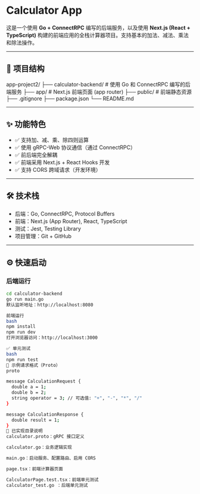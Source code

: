 # Calculator App

这是一个使用 **Go + ConnectRPC** 编写的后端服务，以及使用 **Next.js (React + TypeScript)** 构建的前端应用的全栈计算器项目。支持基本的加法、减法、乘法和除法操作。

---

## 🚀 项目结构

app-project2/ ├── calculator-backend/ # 使用 Go 和 ConnectRPC 编写的后端服务 ├── app/ # Next.js 前端页面 (app router) ├── public/ # 前端静态资源 ├── .gitignore ├── package.json └── README.md

---

## ✨ 功能特色

- ✅ 支持加、减、乘、除四则运算
- ✅ 使用 gRPC-Web 协议通信（通过 ConnectRPC）
- ✅ 前后端完全解耦
- ✅ 前端采用 Next.js + React Hooks 开发
- ✅ 支持 CORS 跨域请求（开发环境）

---

## 🛠️ 技术栈

- 后端：Go, ConnectRPC, Protocol Buffers
- 前端：Next.js (App Router), React, TypeScript
- 测试：Jest, Testing Library
- 项目管理：Git + GitHub

---

## ⚙️ 快速启动

### 后端运行

```bash
cd calculator-backend
go run main.go
默认监听地址：http://localhost:8080

前端运行
bash
npm install
npm run dev
打开浏览器访问：http://localhost:3000

✅ 单元测试
bash
npm run test
🧾 示例请求格式（Proto）
proto

message CalculationRequest {
  double a = 1;
  double b = 2;
  string operator = 3; // 可选值: "+", "-", "*", "/"
}

message CalculationResponse {
  double result = 1;
}
📂 已实现目录说明
calculator.proto：gRPC 接口定义

calculator.go：业务逻辑实现

main.go：启动服务、配置路由、启用 CORS

page.tsx：前端计算器页面

CalculatorPage.test.tsx：前端单元测试
calculator_test.go ：后端单元测试
